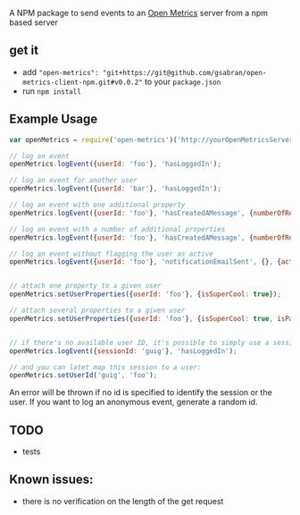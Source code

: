 A NPM package to send events to an [Open Metrics](https://github.com/gsabran/open-metrics) server from a npm based server

## get it

- add `"open-metrics": "git+https://git@github.com/gsabran/open-metrics-client-npm.git#v0.0.2"` to your `package.json`
- run `npm install`



## Example Usage

```js
var openMetrics = require('open-metrics')('http://yourOpenMetricsServerUrl.com');

// log an event
openMetrics.logEvent({userId: 'foo'}, 'hasLoggedIn');

// log an event for another user
openMetrics.logEvent({userId: 'bar'}, 'hasLoggedIn');

// log an event with one additional property
openMetrics.logEvent({userId: 'foo'}, 'hasCreatedAMessage', {numberOfReceivers: 3});

// log an event with a number of additional properties
openMetrics.logEvent({userId: 'foo'}, 'hasCreatedAMessage', {numberOfReceivers: 3, isMessageEncrypted: true});

// log an event without flagging the user as active
openMetrics.logEvent({userId: 'foo'}, 'notificationEmailSent', {}, {active: false});


// attach one property to a given user
openMetrics.setUserProperties({userId: 'foo'}, {isSuperCool: true});

// attach several properties to a given user
openMetrics.setUserProperties({userId: 'foo'}, {isSuperCool: true, isPayingUser: false});


// if there's no available user ID, it's possible to simply use a session ID (that you should create)
openMetrics.logEvent({sessionId: 'guig'}, 'hasLoggedIn');

// and you can latet map this session to a user:
openMetrics.setUserId('guig', 'foo');
```

An error will be thrown if no id is specified to identify the session or the user. If you want to log an anonymous event, generate a random id.

## TODO
- tests

## Known issues:
- there is no verification on the length of the get request